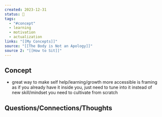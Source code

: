```yaml
---
created: 2023-12-31
status: 🔴
tags:
  - "#concept"
  - learning
  - motivation
  - actualization
links: "[[My Concepts]]"
source: "[[The Body is Not an Apology]]"
source 2: "[[How to Sit]]"
---
```

## Concept
- great way to make self help/learning/growth more accessible is framing as if you already have it inside you, just need to tune into it instead of new skill/mindset you need to cultivate from scratch

## Questions/Connections/Thoughts